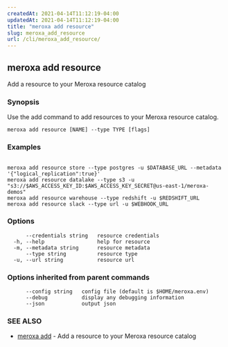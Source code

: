 ```yaml
---
createdAt: 2021-04-14T11:12:19-04:00
updatedAt: 2021-04-14T11:12:19-04:00
title: "meroxa add resource"
slug: meroxa_add_resource
url: /cli/meroxa_add_resource/
---
```

## meroxa add resource

Add a resource to your Meroxa resource catalog

### Synopsis

Use the add command to add resources to your Meroxa resource catalog.

```
meroxa add resource [NAME] --type TYPE [flags]
```

### Examples

```

meroxa add resource store --type postgres -u $DATABASE_URL --metadata '{"logical_replication":true}'
meroxa add resource datalake --type s3 -u "s3://$AWS_ACCESS_KEY_ID:$AWS_ACCESS_KEY_SECRET@us-east-1/meroxa-demos"
meroxa add resource warehouse --type redshift -u $REDSHIFT_URL
meroxa add resource slack --type url -u $WEBHOOK_URL

```

### Options

```
      --credentials string   resource credentials
  -h, --help                 help for resource
  -m, --metadata string      resource metadata
      --type string          resource type
  -u, --url string           resource url
```

### Options inherited from parent commands

```
      --config string   config file (default is $HOME/meroxa.env)
      --debug           display any debugging information
      --json            output json
```

### SEE ALSO

* [meroxa add](meroxa_add)	 - Add a resource to your Meroxa resource catalog

